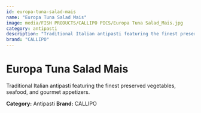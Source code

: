 ```yaml
---
id: europa-tuna-salad-mais
name: "Europa Tuna Salad Mais"
image: media/FISH PRODUCTS/CALLIPO PICS/Europa Tuna Salad_Mais.jpg
category: antipasti
description: "Traditional Italian antipasti featuring the finest preserved vegetables, seafood, and gourmet appetizers."
brand: "CALLIPO"
---
```


# Europa Tuna Salad Mais

Traditional Italian antipasti featuring the finest preserved vegetables, seafood, and gourmet appetizers.

**Category:** Antipasti
**Brand:** CALLIPO
